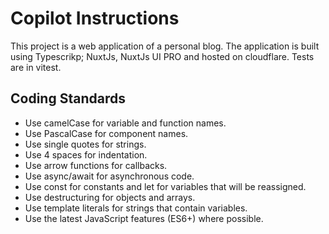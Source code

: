 # Copilot Instructions

This project is a web application of a personal blog. The application is built using Typescrikp; NuxtJs, NuxtJs UI PRO and hosted on cloudflare. Tests are in vitest. 

## Coding Standards

- Use camelCase for variable and function names.
- Use PascalCase for component names.
- Use single quotes for strings.
- Use 4 spaces for indentation.
- Use arrow functions for callbacks.
- Use async/await for asynchronous code.
- Use const for constants and let for variables that will be reassigned.
- Use destructuring for objects and arrays.
- Use template literals for strings that contain variables.
- Use the latest JavaScript features (ES6+) where possible.
<!-- 
 
### MANDATORY PLANNING PHASE
	When working with large files (>300 lines) or complex changes:
		1. ALWAYS start by creating a detailed plan BEFORE making any edits
            2. Your plan MUST include:
                   - All functions/sections that need modification
                   - The order in which changes should be applied
                   - Dependencies between changes
                   - Estimated number of separate edits required
                
            3. Format your plan as:
## PROPOSED EDIT PLAN
	Working with: [filename]
	Total planned edits: [number]

### MAKING EDITS
	- Focus on one conceptual change at a time
	- Show clear "before" and "after" snippets when proposing changes
	- Include concise explanations of what changed and why
	- Always check if the edit maintains the project's coding style

### Edit sequence:
	1. [First specific change] - Purpose: [why]
	2. [Second specific change] - Purpose: [why]
	3. Do you approve this plan? I'll proceed with Edit [number] after your confirmation.
	4. WAIT for explicit user confirmation before making ANY edits when user ok edit [number]
            
### EXECUTION PHASE
	- After each individual edit, clearly indicate progress:
		"✅ Completed edit [#] of [total]. Ready for next edit?"
	- If you discover additional needed changes during editing:
	- STOP and update the plan
	- Get approval before continuing -->
